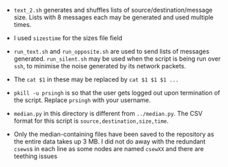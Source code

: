 - `text_2.sh` generates and shuffles lists of source/destination/message size. Lists with 8 messages each may be generated and used multiple times.
- I used `sizestime` for the sizes file field
- `run_text.sh` and `run_opposite.sh` are used to send lists of messages generated. `run_silent.sh` may be used when the script is being run over `ssh`, to minimise the noise generated by its network packets.
- The `cat $1` in these may be replaced by `cat $1 $1 $1 ...`
- `pkill -u prsingh` is so that the user gets logged out upon termination of the script. Replace `prsingh` with your username.

- `median.py` in this directory is different from `../median.py`. The CSV format for this script is `source,destination,size,time`.
- Only the median-containing files have been saved to the repository as the entire data takes up 3 MB. I did not do away with the redundant `csews`s in each line as some nodes are named `csewXX` and there are teething issues
